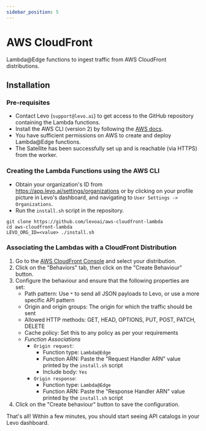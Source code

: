 ```yaml
---
sidebar_position: 5
---
```


# AWS CloudFront

Lambda@Edge functions to ingest traffic from AWS CloudFront distributions.

## Installation

### Pre-requisites
- Contact Levo (`support@levo.ai`) to get access to the GitHub repository containing the Lambda functions.
- Install the AWS CLI (version 2) by following the [AWS docs](https://docs.aws.amazon.com/cli/latest/userguide/getting-started-install.html).
- You have sufficient permissions on AWS to create and deploy Lambda@Edge functions.
- The Satellite has been successfully set up and is reachable (via HTTPS) from the worker.

### Creating the Lambda Functions using the AWS CLI

- Obtain your organization's ID from https://app.levo.ai/settings/organizations or by
clicking on your profile picture in Levo's dashboard, and navigating to `User Settings -> Organizations`.
- Run the `install.sh` script in the repository.

```shell
git clone https://github.com/levoai/aws-cloudfront-lambda
cd aws-cloudfront-lambda
LEVO_ORG_ID=<value> ./install.sh
```

### Associating the Lambdas with a CloudFront Distribution
1. Go to the [AWS CloudFront Console](https://us-east-1.console.aws.amazon.com/cloudfront/v4/home#/distributions) and select your distribution.
1. Click on the "Behaviors" tab, then click on the "Create Behaviour" button.
1. Configure the behaviour and ensure that the following properties are set:
   - Path pattern: Use `*` to send all JSON payloads to Levo, or use a more specific API pattern
   - Origin and origin groups: The origin for which the traffic should be sent
   - Allowed HTTP methods: GET, HEAD, OPTIONS, PUT, POST, PATCH, DELETE
   - Cache policy: Set this to any policy as per your requirements
   - *Function Associations*
      - `Origin request`:
         - Function type: `Lambda@Edge`
         - Function ARN: Paste the "Request Handler ARN" value printed by the `install.sh` script
         - Include body: `Yes`
      - `Origin response`:
         - Function type: `Lambda@Edge`
         - Function ARN: Paste the "Response Handler ARN" value printed by the `install.sh` script
1. Click on the "Create behaviour" button to save the configuration.

That's all!
Within a few minutes, you should start seeing API catalogs in your Levo dashboard.

